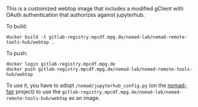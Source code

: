 This is a customized webtop image that includes a modified gClient with OAuth
authentication that authorizes against jupyterhub.

To build:
```
docker build -t gitlab-registry.mpcdf.mpg.de/nomad-lab/nomad-remote-tools-hub/webtop .
```

To push:
```
docker login gitlab-registry.mpcdf.mpg.de
docker push gitlab-registry.mpcdf.mpg.de/nomad-lab/nomad-remote-tools-hub/webtop
```

To use it, you have to adopt `/nomad/jupyterhub_config.py` (on the
[nomad-fair](https://gitlab.mpcdf.mpg.de/nomad-lab/nomad-FAIR) project) to use the
`gitlab-registry.mpcdf.mpg.de/nomad-lab/nomad-remote-tools-hub/webtop` as an image.
